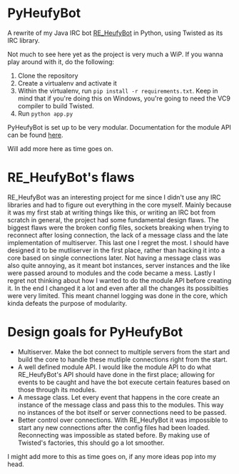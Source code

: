 PyHeufyBot
==========

A rewrite of my Java IRC bot [RE_HeufyBot](https://github.com/Heufneutje/RE_HeufyBot) in Python, using Twisted as its IRC library.

Not much to see here yet as the project is very much a WiP. If you wanna play around with it, do the following:

1. Clone the repository
2. Create a virtualenv and activate it
3. Within the virtualenv, run `pip install -r requirements.txt`. Keep in mind that if you're doing this on Windows, you're going to need the VC9 compiler to build Twisted.
4. Run `python app.py`

PyHeufyBot is set up to be very modular. Documentation for the module API can be found [here](https://github.com/Heufneutje/PyHeufyBot/blob/master/docs/API.md).

Will add more here as time goes on.

RE_HeufyBot's flaws
===================

RE_HeufyBot was an interesting project for me since I didn't use any IRC libraries and had to figure out everything in the core myself. Mainly because it was my first stab at writing things like this, or writing an IRC bot from scratch in general, the project had some fundamental design flaws. The biggest flaws were the broken config files, sockets breaking when trying to reconnect after losing connection, the lack of a message class and the late implementation of multiserver. This last one I regret the most. I should have designed it to be mutliserver in the first place, rather than hacking it into a core based on single connections later. Not having a message class was also quite annoying, as it meant bot instances, server instances and the like were passed around to modules and the code became a mess. Lastly I regret not thinking about how I wanted to do the module API before creating it. In the end I changed it a lot and even after all the changes its possibilties were very limited. This meant channel logging was done in the core, which kinda defeats the purpose of modularity.

Design goals for PyHeufyBot
===========================

- Multiserver. Make the bot connect to multiple servers from the start and build the core to handle these mutliple connections right from the start.
- A well defined module API. I would like the module API to do what RE_HeufyBot's API should have done in the first place; allowing for events to be caught and have the bot execute certain features based on those through its modules.
- A message class. Let every event that happens in the core create an instance of the message class and pass this to the modules. This way no instances of the bot itself or server connections need to be passed.
- Better control over connections. With RE_HeufyBot it was impossible to start any new connections after the config files had been loaded. Reconnecting was impossible as stated before. By making use of Twisted's factories, this should go a lot smoother.

I might add more to this as time goes on, if any more ideas pop into my head.
